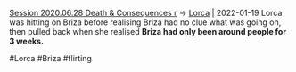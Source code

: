 [Session 2020.06.28 Death & Consequences r](TheWik-main/sessions/notes_matteo_brianedit/Session%202020.06.28%20Death%20&%20Consequences%20r.md) -> [Lorca](../people/Lorca.md) | 2022-01-19
Lorca was hitting on Briza before realising Briza had no clue what was going on, then pulled back when she realised **Briza had only been around people for 3 weeks.**

#Lorca #Briza #flirting